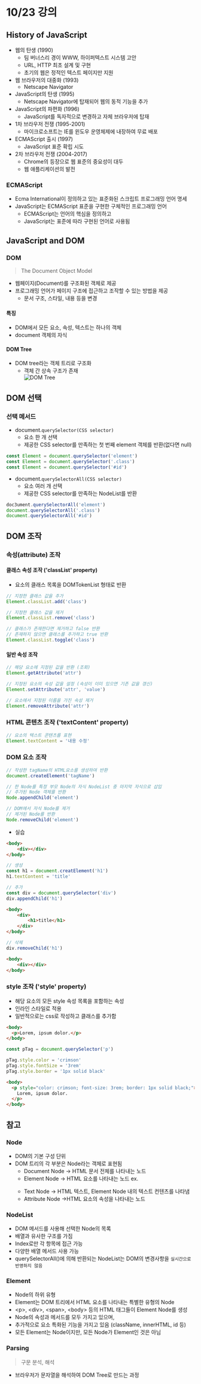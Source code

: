 # 10/23 강의
## History of JavaScript
- 웹의 탄생 (1990)
    - 팀 버너스리 경이 WWW, 하이퍼텍스트 시스템 고안
    - URL, HTTP 최초 설계 및 구현
    - 초기의 웹은 정적인 텍스트 페이지만 지원
- 웹 브라우저의 대중화 (1993)
    - Netscape Navigator
- JavaScript의 탄생 (1995)
    - Netscape Navigator에 탑재되어 웹의 동적 기능을 추가
- JavaScript의 파편화 (1996)
    - JavaScript를 독자적으로 변경하고 자체 브라우저에 탑재
- 1차 브라우저 전쟁 (1995-2001)
    - 마이크로소프트는 IE를 윈도우 운영체제에 내장하여 무료 배포
- ECMAScript 출시 (1997)
    - JavaScript 표준 확립 시도
- 2차 브라우저 전쟁 (2004-2017)
    - Chrome의 등장으로 웹 표준의 중요성이 대두
    - 웹 애플리케이션의 발전

### ECMAScript
- Ecma International이 정의하고 있는 표준화된 스크립트 프로그래밍 언어 명세
- JavaScript는 ECMAScript 표준을 구현한 구체적인 프로그래밍 언어
    - ECMAScript는 언어의 핵심을 정의하고
    - JavaScript는 표준에 따라 구현된 언어로 사용됨

## JavaScript and DOM
### DOM
> The Document Object Model
- 웹페이지(Document)를 구조화된 객체로 제공
- 프로그래밍 언어가 페이지 구조에 접근하고 조작할 수 있는 방법을 제공
    - 문서 구조, 스타일, 내용 등을 변경

#### 특징
- DOM에서 모든 요소, 속성, 텍스트는 하나의 객체
- document 객체의 자식

#### DOM Tree
- DOM tree라는 객체 트리로 구조화
    - 객체 간 상속 구조가 존재<br>
![DOM Tree](DOM_Tree.png)

## DOM 선택
### 선택 메서드
- document.`querySelector(CSS selector)`
    - 요소 한 개 선택
    - 제공한 CSS selector를 만족하는 첫 번째 element 객체를 반환(없다면 null)
```javascript
const Element = document.querySelector('element')
const Element = document.querySelector('.class')
const Element = document.querySelector('#id')
```
- document.`querySelectorAll(CSS selector)`
    - 요소 여러 개 선택
    - 제공한 CSS selector를 만족하는 NodeList를 반환
```javascript
doc3ument.querySelectorAll('element')
document.querySelectorAll('.class')
document.querySelectorAll('#id')
```

## DOM 조작
### 속성(attribute) 조작
#### 클래스 속성 조작 ('classList' property)
- 요소의 클래스 목록을 DOMTokenList 형태로 반환
```javascript
// 지정한 클래스 값을 추가
Element.classList.add('class')

// 지정한 클래스 값을 제거
Element.classList.remove('class')

// 클래스가 존재한다면 제거하고 false 반환
// 존재하지 않으면 클래스를 추가하고 true 반환
Element.classList.toggle('class')
```

#### 일반 속성 조작
```javascript
// 해당 요소에 지정된 값을 반환 (조회)
Element.getAttribute('attr')

// 지정된 요소의 속성 값을 설정 (속성이 이미 있으면 기존 값을 갱신)
Element.setAttribute('attr', 'value')

// 요소에서 지정된 이름을 가진 속성 제거
Element.removeAttribute('attr')
```

### HTML 콘텐츠 조작 ('textContent' property)
```javascript
// 요소의 텍스트 콘텐츠를 표현
Element.textContent = '내용 수정'
```

### DOM 요소 조작
```javascript
// 작성한 tagName의 HTML요소를 생성하여 반환
document.createElement('tagName')

// 한 Node를 특정 부모 Node의 자식 NodeList 중 마지막 자식으로 삽입
// 추가된 Node 객체를 반환
Node.appendChild('element')

// DOM에서 자식 Node를 제거
// 제거된 Node를 반환
Node.removeChild('element')
```
- 실습
```html
<body>
    <div></div>
</body>
```
```javascript
// 생성
const h1 = document.creatElement('h1')
h1.textContent = 'title'

// 추가
const div = document.querySelector('div')
div.appendChild('h1')
```
```html
<body>
    <div>
        <h1>title</h1>
    </div>
</body>
```
```javascript
// 삭제
div.removeChild('h1')
```
```html
<body>
    <div></div>
</body>
```

### style 조작 ('style' property)
- 해당 요소의 모든 style 속성 목록을 포함하는 속성
- 인라인 스타일로 적용
- 일반적으로는 css로 작성하고 클래스를 추가함
```html
<body>
  <p>Lorem, ipsum dolor.</p>
</body>
```
```javascript
const pTag = document.querySelector('p')

pTag.style.color = 'crimson'
pTag.style.fontSize = '3rem'
pTag.style.border = '1px solid black'
```
```html
<body>
  <p style="color: crimson; font-size: 3rem; border: 1px solid black;">
    Lorem, ipsum dolor.
  </p>
</body>
```

## 참고
### Node
- DOM의 기본 구성 단위
- DOM 트리의 각 부분은 Node라는 객체로 표현됨
    - Document Node -> HTML 문서 전체를 나타내는 노드
    - Element Node -> HTML 요소를 나타내는 노드 ex. <p>
    - Text Node -> HTML 텍스트, Element Node 내의 텍스트 컨텐츠를 나타냄
    - Attribute Node ->HTML 요소의 속성을 나타내는 노드

### NodeList
- DOM 메서드를 사용해 선택한 Node의 목록
- 배열과 유사한 구조를 가짐
- Index로만 각 항목에 접근 가능
- 다양한 배열 메서드 사용 가능
- querySelectorAll()에 의해 반환되는 NodeList는 DOM의 변경사항을 `실시간으로 반영하지 않음`

### Element
- Node의 하위 유형
- Element는 DOM 트리에서 HTML 요소를 나타내는 특별한 유형의 Node
- \<p>, \<div>, \<span>, \<body> 등의 HTML 태그들이 Element Node를 생성
- Node의 속성과 메서드를 모두 가지고 있으며,
- 추가적으로 요소 특화된 기능을 가지고 있음 (className, innerHTML, id 등)
- 모든 Element는 Node이지만, 모든 Node가 Element인 것은 아님

### Parsing
> 구문 분석, 해석
- 브라우저가 문자열을 해석하여 DOM Tree로 만드는 과정